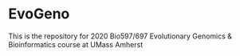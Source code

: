 # EvoGeno
This is the repository for 2020 Bio597/697 Evolutionary Genomics &amp; Bioinformatics course at UMass Amherst
